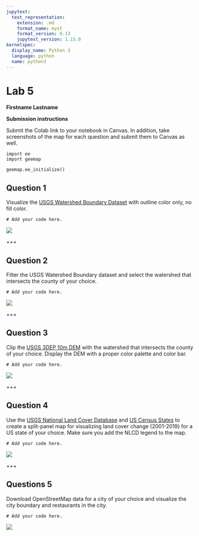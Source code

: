 ```yaml
---
jupytext:
  text_representation:
    extension: .md
    format_name: myst
    format_version: 0.13
    jupytext_version: 1.15.0
kernelspec:
  display_name: Python 3
  language: python
  name: python3
---
```


# Lab 5

**Firstname Lastname**

**Submission instructions**

Submit the Colab link to your notebook in Canvas. In addition, take screenshots of the map for each question and submit them to Canvas as well.

```{code-cell} ipython3
import ee
import geemap
```

```{code-cell} ipython3
geemap.ee_initialize()
```

## Question 1

Visualize the [USGS Watershed Boundary Dataset](https://developers.google.com/earth-engine/datasets/catalog/USGS_WBD_2017_HUC04) with outline color only, no fill color.

```{code-cell} ipython3
# Add your code here.
```

![](https://i.imgur.com/PLlNFq3.png)

+++

## Question 2 

Filter the USGS Watershed Boundary dataset and select the watershed that intersects the county of your choice.

```{code-cell} ipython3
# Add your code here.
```

![](https://i.imgur.com/F2QfqZu.png)

+++

## Question 3

Clip the [USGS 3DEP 10m DEM](https://developers.google.com/earth-engine/datasets/catalog/USGS_3DEP_10m) with the watershed that intersects the county of your choice. Display the DEM with a proper color palette and color bar.

```{code-cell} ipython3
# Add your code here.
```

![](https://i.imgur.com/okR39pf.png)

+++

## Question 4

Use the [USGS National Land Cover Database](https://developers.google.com/earth-engine/datasets/catalog/USGS_NLCD_RELEASES_2019_REL_NLCD) and [US Census States](https://developers.google.com/earth-engine/datasets/catalog/TIGER_2018_States) to create a split-panel map for visualizing land cover change (2001-2019) for a US state of your choice. Make sure you add the NLCD legend to the map.

```{code-cell} ipython3
# Add your code here.
```

![](https://i.imgur.com/Au7Q5Ln.png)

+++

## Questions 5

Download OpenStreetMap data for a city of your choice and visualize the city boundary and restaurants in the city.

```{code-cell} ipython3
# Add your code here.
```

![](https://i.imgur.com/AUlO1CV.png)
